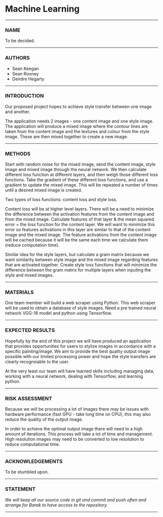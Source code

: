# Machine Learning 


---

### NAME 

To be decided.


---

### AUTHORS

* Sean Keegan
* Sean Rooney
* Deirdre Hegarty


---

### INTRODUCTION

Our proposed project hopes to achieve style transfer between one image and
another. 

The application needs 2 images - one content image and one style image. The
application will produce a mixed image where the contour lines are taken from
the content image and the textures and colour from the style image. These are
then mixed together to create a new image.


---

### METHODS

Start with random noise for the mixed image, send the content image, style
image and mixed image through the neural network. We then calculate different
loss function at different layers, and then weigh those different loss
functions. Take the gradient of these different loss functions, and use a
gradient to update the mixed image. This will be repeated a number of times
until a desired mixed image is created.

Two types of loss functions: content loss and style loss. 

Content loss will be at higher level layers. There will be a need to minimize
the difference between the activation features from the content image and from
the mixed image. Calculate features of that layer & the mean squared error =
the loss function for the content layer. We will want to minimize this error so
features activations in this layer are similar to that of the content image and
the mixed image.  The feature activations from the content image will be cached
because it will be the same each time we calculate them (reduce computation
time).

Similar idea for the style layers, but calculate a gram matrix because we want
similarity between style image and the mixed image regarding features that are
activated together. Create style loss functions that will minimize the
difference between the gram matrix for multiple layers when inputing the style
and mixed images.



---

### MATERIALS

One team member will build a web scraper using Python. This web scraper will be
used to obtain a database of style images. Need a pre trained neural network
VGG-16 model and python using Tensorflow. 


---

### EXPECTED RESULTS

Hopefully by the end of this project we will have produced an application that
provides opportunities for users to stylize images in accordance with a
specific painting/image. We aim to provide the best quality output image
possible with our limited processing power and hope the style transfers are
clearly recognsiable to the user.

At the very least our team will have learned skills including managing data,
working with a neural network, dealing with Tensorflow, and learning python.


---

### RISK ASSESSMENT

Because we will be processing a lot of images there may be issues with hardware
performance (fast GPU - take long time on CPU), this may also reduce the
quality of the output image.

In order to achieve the optimal output image there will need to a high amount
of iterations. This process will take a lot of time and management. High
resolution images may need to be converted to low resolution to reduce
computational time.

---

### ACKNOWLEDGEMENTS

To be stumbled upon.


---

### STATEMENT

*We will keep all our source code in git and commit and push often and arrange
for Barak to have access to the repository.*

---









